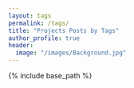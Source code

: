 ```yaml
---
layout: tags
permalink: /tags/
title: "Projects Posts by Tags"
author_profile: true
header:
  image: "/images/Background.jpg"
---
```


{% include base_path %}

